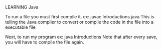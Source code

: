 LEARNING Java

To run a file you must first compile it.
ex: javac Introductions.java
This is telling the Java complier to convert or compile the code in the file into a executable file

Next, to run my program
ex: java Introductions
Note that after every save, you will have to compile the file again.
